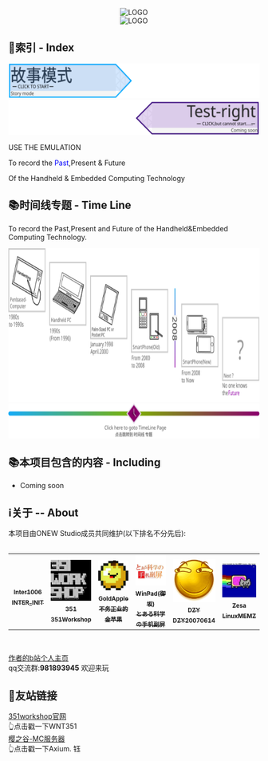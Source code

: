 <div align="center">
 
<img alt="LOGO" src="resources/logopng.png" width="505" height="94" /><br />
<img alt="LOGO" src="resources/HCA_down.svg" width="600" height="51" /><br />

<!--[![LICENSE](https://img.shields.io/badge/LICENSE-GNU_GPL3.0-green.svg)](https://github.com/Inter1006/Handheld-Embedded-Emulator-Collection/blob/main/LICENSE)<br />-->
<!--![ver](https://img.shields.io/badge/Last_update-2024/07/23-blue.svg)<br />-->

</div>

## 📝索引 - Index

<div align="center">
 
 <a href="https://www.zhihu.com/column/c_1674445204387172353">
  <img alt="button" src="https://raw.githubusercontent.com/Inter1006/Handheld-Embedded-Emulator-Collection/resources/buttons/button-storymode.svg" width="1200" height="70" /><br />
 </a>

 <a href="Library/Index">
  <img alt="button" src="https://raw.githubusercontent.com/Inter1006/Handheld-Embedded-Emulator-Collection/resources/buttons/button-test.svg" width="1200" height="70" /><br />
 </a>
 
</div>

USE THE EMULATION<br />
 
To record the <font color=Blue>Past</font>,Present & Future
 
Of the Handheld & Embedded Computing Technology <br />

## 📚时间线专题 - Time Line

To record the Past,Present and Future of the Handheld&Embedded Computing Technology.
<div align="center">
  <img alt="Timeline" src="https://raw.githubusercontent.com/Inter1006/Handheld-Embedded-Emulator-Collection/resources/HCATimeline.svg" width="1450" height="308" /><br />
  <!--[<img alt="TL2" src="https://github.com/Inter1006/Handheld-Embedded-Emulator-Collection/blob/resources/Timeline2.svg" width="800" height="100" /><br />](https://github.com/Inter1006/Handheld-Embedded-Emulator-Collection/tree/resources)-->
  <a href="!!!!!!!!!!TODO">
    <img alt="button" src="https://raw.githubusercontent.com/Inter1006/Handheld-Embedded-Emulator-Collection/resources/Timeline2.svg" width="1200" height="70" /><br />
  </a>

</div>

## 📚本项目包含的内容 - Including

* Coming soon

## ℹ关于 -- About
本项目由ONEW Studio成员共同维护(以下排名不分先后):<br /><br />

<table>
  <tr>
    <td align="center"><a href="https://space.bilibili.com/1756824708"><img src="https://avatars.githubusercontent.com/u/86058148" width="150px;" alt=""/><br /><sub><b>Inter1006<br />INTER_INIT</b></sub></a><br /></td>    
    <td align="center"><a href="https://space.bilibili.com/484165196"><img src="https://raw.githubusercontent.com/Inter1006/Extensions/main/1720663857759dcbe7c89c6455282b29bc8695211ad7924a0.jpg" width="150px;" alt=""/><br /><sub><b>351<br />351Workshop</b></sub></a><br /></td>
    <td align="center"><a href="https://space.bilibili.com/410046866"><img src="https://raw.githubusercontent.com/Inter1006/Extensions/main/1720663903084330ee6855a3795b453f2ab6ded4863c9b08a.jpg" width="150px;" alt=""/><br /><sub><b>GoldApple<br />不务正业的金苹果</b></sub></a><br /></td>
    <td align="center"><a href="https://space.bilibili.com/648710692"><img src="https://raw.githubusercontent.com/Inter1006/Extensions/main/1720663907859cac6209da2520c4e1c83c6a99fb65ae1bcb4.jpg" width="150px;" alt=""/><br /><sub><b>WinPad(御坂)<br />とある科学の手机副屏</b></sub></a><br /></td>
    <td align="center"><a href="https://space.bilibili.com/2057331843"><img src="https://raw.githubusercontent.com/Inter1006/Extensions/main/17206639278647b179c13f807cbc2bf27b899725d34fc5c79.jpg" width="150px;" alt=""/><br /><sub><b>DZY<br />DZY20070614</b></sub></a><br /></td>
    <td align="center"><a href="https://space.bilibili.com/437201853"><img src="https://raw.githubusercontent.com/Inter1006/Extensions/main/1720663947047a3c221d7c72c685e35b27b3fe6d41b6f8f93.jpg" width="150px;" alt=""/><br /><sub><b>Zesa<br />LinuxMEMZ</b></sub></a><br /></td>
  </tr>
  
</table>
<br />

[作者的b站个人主页](https://space.bilibili.com/1756824708)<br />
qq交流群:**981893945** 欢迎来玩

## 🤝友站链接
[351workshop官网](https://www.351workshop.top/)<br />
👆点击戳一下WNT351<br />
[樱之谷-MC服务器](www.sakuravalley.xyz)<br />
👆点击戳一下Axium. 钰





